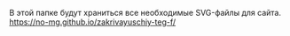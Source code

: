 В этой папке будут храниться все необходимые SVG-файлы для сайта.
https://no-mg.github.io/zakrivayuschiy-teg-f/